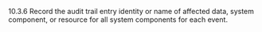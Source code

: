 10.3.6 Record the audit 
trail entry identity or name of affected 
data, system component, or resource for all system components for 
each event.


